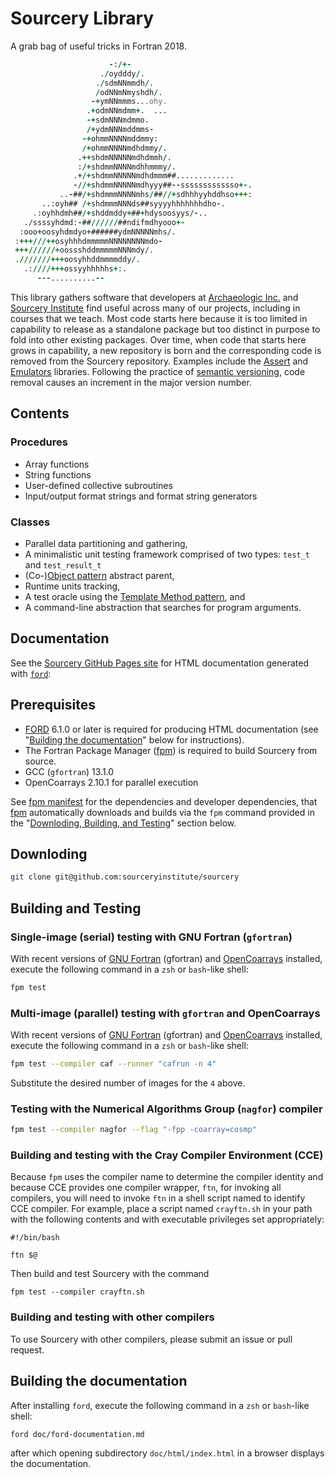 Sourcery Library
================

A grab bag of useful tricks in Fortran 2018.  

```fortran
                      -:/+-
                    ./oydddy/.
                   ./sdmNNmmdh/.
                   /odNNmNmyshdh/.
                  -+ymNNmmms...ohy.
                 .+odmNNmdmm+.  ...
                 -+sdmNNNmdmmo.
                 /+ydmNNNmddmms-
                -+ohmmNNNNmddmmy:
                /+ohmmNNNNmdhdmmy/.
               .++shdmNNNNNmdhdmmh/.
               :/+shdmmNNNNmdhhmmmy/.
              .+/+shdmmNNNNNmdhdmmm##.............
              -//+shdmmNNNNNmdhyyy##--sssssssssssso+-.
           ..-##/+shdmmmNNNNmhs/##//+sdhhhyyhddhso+++:
       ..:oyh## /+shdmmmNNNds##syyyyhhhhhhhdho-.
     .:oyhhdmh##/+shddmddy+##+hdysoosyys/-..
   ./ssssyhdmd:-##//////##ndifmdhyooo+-
  :ooo+oosyhdmdyo+######ydmNNNNNmhs/.
 :+++///++osyhhhdmmmmmNNNNNNNNmdo-
 +++//////+oossshddmmmmmNNNmdy/.
 .///////+++oosyhhddmmmmddy/.
   .:////+++ossyyhhhhhs+:.
      ---..........--
```

This library gathers software that developers at [Archaeologic Inc.] and
[Sourcery Institute] find useful across many of our projects, including in
courses that we teach.  Most code starts here because it is too limited in 
capability to release as a standalone package but too distinct in purpose to 
fold into other existing packages.  Over time, when code that starts here grows
in capability, a new repository is born and the corresponding code is removed
from the Sourcery repository.  Examples include the [Assert] and [Emulators]
libraries.  Following the practice of [semantic versioning], code removal
causes an increment in the major version number.

Contents
--------

### Procedures

* Array functions
* String functions
* User-defined collective subroutines
* Input/output format strings and format string generators

### Classes
* Parallel data partitioning and gathering,
* A minimalistic unit testing framework comprised of two types: `test_t` and `test_result_t`
* (Co-)[Object pattern] abstract parent,
* Runtime units tracking,
* A test oracle using the [Template Method pattern], and
* A command-line abstraction that searches for program arguments.

Documentation
-------------
See the [Sourcery GitHub Pages site] for HTML documentation generated with [`ford`]:

Prerequisites
-------------
* [FORD] 6.1.0 or later is required for producing HTML documentation (see
"[Building the documentation]" below for instructions).  
* The Fortran Package Manager ([fpm]) is required to build Sourcery from source.
* GCC (`gfortran`) 13.1.0
* OpenCoarrays 2.10.1 for parallel execution

See [fpm manifest](./fpm.toml) for the dependencies and developer dependencies,
that [fpm] automatically downloads and builds via the `fpm` command provided in
the "[Downloding, Building, and Testing]" section below.

Downloding
----------
```zsh
git clone git@github.com:sourceryinstitute/sourcery
```

Building and Testing
--------------------
### Single-image (serial) testing with GNU Fortran (`gfortran`) 
With recent versions of [GNU Fortran] (gfortran) and [OpenCoarrays] installed, 
execute the following command in a `zsh` or `bash`-like shell:
```zsh
fpm test
```

### Multi-image (parallel) testing with `gfortran` and OpenCoarrays
With recent versions of [GNU Fortran] (gfortran) and [OpenCoarrays] installed, 
execute the following command in a `zsh` or `bash`-like shell:
```zsh
fpm test --compiler caf --runner "cafrun -n 4"
```
Substitute the desired number of images for the `4` above.

### Testing with the Numerical Algorithms Group (`nagfor`) compiler
```zsh
fpm test --compiler nagfor --flag "-fpp -coarray=cosmp"
```

### Building and testing with the Cray Compiler Environment (CCE)
Because `fpm` uses the compiler name to determine the compiler identity and because
CCE provides one compiler wrapper, `ftn`, for invoking all compilers, you will
need to invoke `ftn` in a shell script named to identify CCE compiler. For example,
place a script named `crayftn.sh` in your path with the following contents and with
executable privileges set appropriately:
```
#!/bin/bash

ftn $@
```
Then build and test Sourcery with the command
```
fpm test --compiler crayftn.sh
```

### Building and testing with other compilers
To use Sourcery with other compilers, please submit an issue or pull request. 

Building the documentation
--------------------------
After installing `ford`, execute the following command in a `zsh` or `bash`-like
shell:
```zsh
ford doc/ford-documentation.md
```
after which opening subdirectory `doc/html/index.html` in a browser displays the
documentation.

[GNU Fortran]: https://gcc.gnu.org
[OpenCoarrays]: https://github.com/sourceryinstitute/opencoarrays
[fpm]: https://github.com/fortran-lang/fpm
[vegetables]: https://gitlab.com/everythingfunctional/vegetables
[FORD]: https://github.com/Fortran-FOSS-Programmers/ford
[Archaeologic Inc.]: https://archaeologic.codes
[Sourcery Institute]: http://www.sourceryinstitute.org
[Assert]: https://github.com/sourceryinstitute/assert
[Emulators]: https://github.com/sourceryinstitute/emulators
[Object pattern]: https://www.cambridge.org/rouson
[semantic versioning]: https://semver.org
[Template Method pattern]: https://en.wikipedia.org/wiki/Template_method_pattern
[Downloding, Building, and Testing]: #downloding-building-and-testing
[Building the documentation]: #building-the-documentation
[Sourcery GitHub Pages site]: http://sourceryinstitute.github.io/sourcery/
[`ford`]: https://github.com/Fortran-FOSS-Programmers/ford

